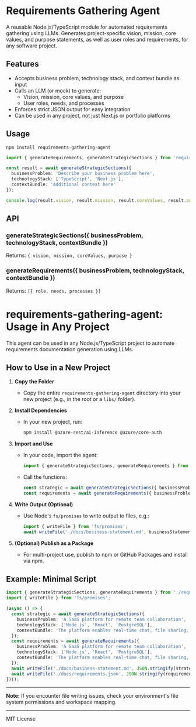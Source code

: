 # Requirements Gathering Agent

A reusable Node.js/TypeScript module for automated requirements gathering using LLMs. Generates project-specific vision, mission, core values, and purpose statements, as well as user roles and requirements, for any software project.

## Features
- Accepts business problem, technology stack, and context bundle as input
- Calls an LLM (or mock) to generate:
  - Vision, mission, core values, and purpose
  - User roles, needs, and processes
- Enforces strict JSON output for easy integration
- Can be used in any project, not just Next.js or portfolio platforms

## Usage

```
npm install requirements-gathering-agent
```

```ts
import { generateRequirements, generateStrategicSections } from 'requirements-gathering-agent';

const result = await generateStrategicSections({
  businessProblem: 'Describe your business problem here',
  technologyStack: ['TypeScript', 'Next.js'],
  contextBundle: 'Additional context here'
});

console.log(result.vision, result.mission, result.coreValues, result.purpose);
```

## API

### generateStrategicSections({ businessProblem, technologyStack, contextBundle })
Returns: `{ vision, mission, coreValues, purpose }`

### generateRequirements({ businessProblem, technologyStack, contextBundle })
Returns: `[{ role, needs, processes }]`

# requirements-gathering-agent: Usage in Any Project

This agent can be used in any Node.js/TypeScript project to automate requirements documentation generation using LLMs.

## How to Use in a New Project

1. **Copy the Folder**
   - Copy the entire `requirements-gathering-agent` directory into your new project (e.g., in the root or a `libs/` folder).

2. **Install Dependencies**
   - In your new project, run:
     ```bash
     npm install @azure-rest/ai-inference @azure/core-auth
     ```

3. **Import and Use**
   - In your code, import the agent:
     ```typescript
     import { generateStrategicSections, generateRequirements } from './requirements-gathering-agent/index.js';
     ```
   - Call the functions:
     ```typescript
     const strategic = await generateStrategicSections({ businessProblem, technologyStack, contextBundle });
     const requirements = await generateRequirements({ businessProblem, technologyStack, contextBundle });
     ```

4. **Write Output (Optional)**
   - Use Node's `fs/promises` to write output to files, e.g.:
     ```typescript
     import { writeFile } from 'fs/promises';
     await writeFile('./docs/business-statement.md', businessStatement);
     ```

5. **(Optional) Publish as a Package**
   - For multi-project use, publish to npm or GitHub Packages and install via npm.

## Example: Minimal Script

```typescript
import { generateStrategicSections, generateRequirements } from './requirements-gathering-agent/index.js';
import { writeFile } from 'fs/promises';

(async () => {
  const strategic = await generateStrategicSections({
    businessProblem: 'A SaaS platform for remote team collaboration',
    technologyStack: ['Node.js', 'React', 'PostgreSQL'],
    contextBundle: 'The platform enables real-time chat, file sharing, and project management for distributed teams.'
  });
  const requirements = await generateRequirements({
    businessProblem: 'A SaaS platform for remote team collaboration',
    technologyStack: ['Node.js', 'React', 'PostgreSQL'],
    contextBundle: 'The platform enables real-time chat, file sharing, and project management for distributed teams.'
  });
  await writeFile('./docs/business-statement.md', JSON.stringify(strategic, null, 2));
  await writeFile('./docs/requirements.json', JSON.stringify(requirements, null, 2));
})();
```

---

**Note:** If you encounter file writing issues, check your environment's file system permissions and workspace mapping.

---

MIT License
